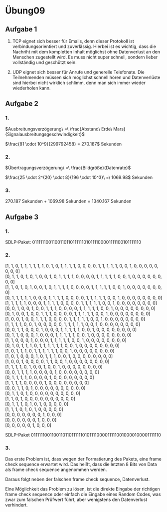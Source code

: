 # Übung09

## Aufgabe 1

1. TCP eignet sich besser für Emails, denn dieser Protokoll ist verbindungsorientiert und zuverlässig. Hierbei ist es wichtig, dass die Nachriht mit dem kompletten Inhalt möglichst ohne Datenverlust an den Menschen zugestellt wird. Es muss nicht super schnell, sondern lieber vollständig und geschützt sein.

2. UDP eignet sich besser für Anrufe und generelle Telefonate. Die Teilnehmenden müssen sich möglichst schnell hören und Datenverlüste sind hierbei nicht wirklich schlimm, denn man sich immer wieder wiederholen kann.

## Aufgabe 2

### 1.

$Ausbreitungsverzögerung\ =\ \frac{Abstand\ Erde\ Mars}{Signalausbreitungsgeschwindigkeit}$

$\frac{81 \cdot 10^9}{299792458} = 270.187$ Sekunden

### 2.

$Übertragungsverzögerung\ =\ \frac{Bildgröße}{Datenrate}$

$\frac{25 \cdot 2^{20} \cdot 8}{196 \cdot 10^3}\ =\ 1069.98$ Sekunden

### 3.

$270.187$ Sekunden + $1069.98$ Sekunden = 1340.167 Sekunden

## Aufgabe 3

### 1.

SDLP-Paket: 0111111001100110110111111010111100001111100101111110

### 2.

[1, 1, 0, 1, 1, 1, 1, 1, 1, 0, 1, 0, 1, 1, 1, 1, 0, 0, 0, 0, 1, 1, 1, 1, 1, 0, 0, 1, 0, 0, 0, 0, 0, 0, 0, 0] <br>
[0, 1, 1, 0, 1, 0, 1, 0, 0, 1, 0, 1, 1, 1, 1, 0, 0, 0, 0, 1, 1, 1, 1, 1, 0, 0, 1, 0, 0, 0, 0, 0, 0, 0, 0] <br>
[1, 1, 0, 1, 0, 1, 0, 0, 1, 0, 1, 1, 1, 1, 0, 0, 0, 0, 1, 1, 1, 1, 1, 0, 0, 1, 0, 0, 0, 0, 0, 0, 0, 0] <br>
[0, 1, 1, 1, 1, 1, 0, 0, 0, 1, 1, 1, 1, 0, 0, 0, 0, 1, 1, 1, 1, 1, 0, 0, 1, 0, 0, 0, 0, 0, 0, 0, 0] <br>
[1, 1, 1, 1, 1, 0, 0, 0, 1, 1, 1, 1, 0, 0, 0, 0, 1, 1, 1, 1, 1, 0, 0, 1, 0, 0, 0, 0, 0, 0, 0, 0] <br>
[0, 0, 1, 0, 0, 1, 0, 0, 1, 1, 1, 0, 0, 0, 0, 1, 1, 1, 1, 1, 0, 0, 1, 0, 0, 0, 0, 0, 0, 0, 0] <br>
[0, 1, 0, 0, 1, 0, 0, 1, 1, 1, 0, 0, 0, 0, 1, 1, 1, 1, 1, 0, 0, 1, 0, 0, 0, 0, 0, 0, 0, 0] <br>
[1, 0, 0, 1, 0, 0, 1, 1, 1, 0, 0, 0, 0, 1, 1, 1, 1, 1, 0, 0, 1, 0, 0, 0, 0, 0, 0, 0, 0] <br>
[1, 1, 1, 1, 0, 0, 1, 0, 0, 0, 0, 0, 1, 1, 1, 1, 1, 0, 0, 1, 0, 0, 0, 0, 0, 0, 0, 0] <br>
[0, 0, 1, 1, 0, 0, 0, 1, 0, 0, 0, 1, 1, 1, 1, 1, 0, 0, 1, 0, 0, 0, 0, 0, 0, 0, 0] <br>
[0, 1, 1, 0, 0, 0, 1, 0, 0, 0, 1, 1, 1, 1, 1, 0, 0, 1, 0, 0, 0, 0, 0, 0, 0, 0] <br>
[1, 1, 0, 0, 0, 1, 0, 0, 0, 1, 1, 1, 1, 1, 0, 0, 1, 0, 0, 0, 0, 0, 0, 0, 0] <br>
[0, 1, 0, 1, 1, 1, 0, 1, 1, 1, 1, 1, 1, 0, 0, 1, 0, 0, 0, 0, 0, 0, 0, 0] <br>
[1, 0, 1, 1, 1, 0, 1, 1, 1, 1, 1, 1, 0, 0, 1, 0, 0, 0, 0, 0, 0, 0, 0] <br>
[1, 0, 1, 0, 0, 0, 1, 0, 1, 1, 1, 0, 0, 1, 0, 0, 0, 0, 0, 0, 0, 0] <br>
[1, 0, 0, 1, 0, 0, 0, 0, 1, 1, 0, 0, 1, 0, 0, 0, 0, 0, 0, 0, 0] <br>
[1, 1, 1, 1, 0, 1, 0, 0, 1, 0, 0, 1, 0, 0, 0, 0, 0, 0, 0, 0] <br>
[0, 0, 1, 1, 1, 1, 0, 0, 0, 0, 1, 0, 0, 0, 0, 0, 0, 0, 0] <br>
[0, 1, 1, 1, 1, 0, 0, 0, 0, 1, 0, 0, 0, 0, 0, 0, 0, 0] <br>
[1, 1, 1, 1, 0, 0, 0, 0, 1, 0, 0, 0, 0, 0, 0, 0, 0] <br>
[0, 0, 1, 1, 0, 1, 0, 0, 0, 0, 0, 0, 0, 0, 0, 0] <br>
[0, 1, 1, 0, 1, 0, 0, 0, 0, 0, 0, 0, 0, 0, 0] <br>
[1, 1, 0, 1, 0, 0, 0, 0, 0, 0, 0, 0, 0, 0] <br>
[0, 1, 1, 1, 0, 1, 0, 1, 0, 0, 0, 0, 0] <br>
[1, 1, 1, 0, 1, 0, 1, 0, 0, 0, 0, 0] <br>
[0, 0, 0, 0, 0, 0, 0, 1, 0, 0, 0] <br>
[0, 0, 0, 0, 0, 0, 1, 0, 0, 0] <br>
[0, 0, 0, 0, 0, 1, 0, 0, 0] <br>

SDLP-Paket $011111100110011011011111101011110000111110010000100001111110$

### 3.

Das erste Problem ist, dass wegen der Formatierung des Pakets, eine frame check sequence erwartet wird. Das heißt, dass die letzten 8 Bits von Data als frame check sequence angenommen werden.

Daraus folgt neben der falschen frame check sequence, Datenverlust.

Eine Möglichkeit das Problem zu lösen, ist die direkte Eingabe der richtigen frame check sequence oder einfach die Eingabe eines Random Codes, was zwar zum falschen Prüfwert führt, aber wenigstens den Datenverlust verhindert.